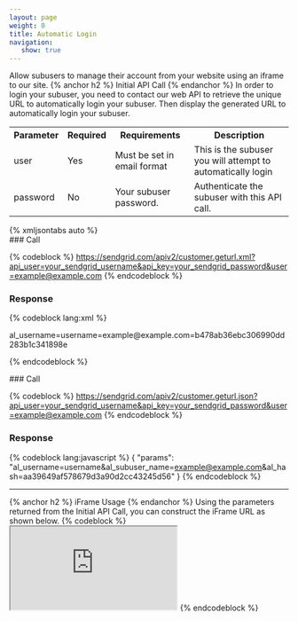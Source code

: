 ```yaml
---
layout: page
weight: 0
title: Automatic Login
navigation:
   show: true
---
```

Allow subusers to manage their account from your website using an iframe to our site. 
{% anchor h2 %} Initial API Call {% endanchor %}
 In order to login your subuser, you need to contact our web API to retrieve the unique URL to automatically login your subuser. Then display the generated URL to automatically login your subuser.

<table markdown="1" class="table table-bordered table-striped">
<tbody markdown="1">
<tr markdown="1">
<th markdown="1">
Parameter

</th>
<th markdown="1">
Required

</th>
<th markdown="1">
Requirements

</th>
<th markdown="1">
Description

</th>
</tr>
<tr markdown="1">
<td markdown="1">
user

</td>
<td markdown="1">
Yes

</td>
<td markdown="1">
Must be set in email format

</td>
<td markdown="1">
This is the subuser you will attempt to automatically login

</td>
</tr>
<tr markdown="1">
<td markdown="1">
password

</td>
<td markdown="1">
No

</td>
<td markdown="1">
Your subuser password.

</td>
<td markdown="1">
Authenticate the subuser with this API call.

</td>
</tr>
</tbody>
</table>
{% xmljsontabs auto %}

<div markdown="1" class="tab-content">
<div markdown="1" class="tab-pane" id="auto-xml">
### Call



{% codeblock %}
https://sendgrid.com/apiv2/customer.geturl.xml?api_user=your_sendgrid_username&api_key=your_sendgrid_password&user=example@example.com
{% endcodeblock %}
<h3>Response</h3>

{% codeblock lang:xml %}
<?xml version="1.0" encoding="ISO-8859-1"?>

<params>
   <params>al_username=username=example@example.com=b478ab36ebc306990dd283b1c341898e</params>
</params>

{% endcodeblock %}




</div>
<div markdown="1" class="tab-pane active" id="auto-json">
### Call



{% codeblock %}
https://sendgrid.com/apiv2/customer.geturl.json?api_user=your_sendgrid_username&api_key=your_sendgrid_password&user=example@example.com
{% endcodeblock %}
<h3>Response</h3>

{% codeblock lang:javascript %}
{
  "params": "al_username=username&al_subuser_name=example@example.com&al_hash=aa39649af578679d3a90d2cc43245d56"
}
{% endcodeblock %}




</div>
</div>

* * * * *


{% anchor h2 %} iFrame Usage {% endanchor %}
 Using the parameters returned from the Initial API Call, you can construct the iFrame URL as shown below. {% codeblock %} <iframe src="https://sendgrid.com/account?al_username=username&amp;al_subuser_name=example@example.com&amp;al_hash=aa39649af578679d3a90d2cc43245d56"></iframe> {% endcodeblock %}
